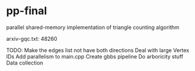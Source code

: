 # pp-final
parallel shared-memory implementation of triangle counting algorithm

arxiv-gqc.txt: 48260

TODO:
Make the edges list not have both directions
Deal with large Vertex IDs
Add parallelism to main.cpp
Create gbbs pipeline
Do arboricity stuff
Data collection
